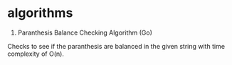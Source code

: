 # algorithms

1. Paranthesis Balance Checking Algorithm (Go)

Checks to see if the paranthesis are balanced in the given string with time 
complexity of O(n).